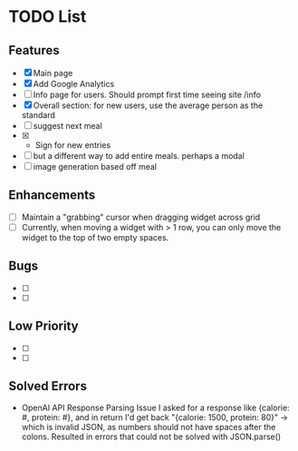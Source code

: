 # TODO List

## Features

- [x] Main page
- [x] Add Google Analytics
- [ ] Info page for users. Should prompt first time seeing site /info
- [x] Overall section: for new users, use the average person as the standard
- [ ] suggest next meal
- [x] - Sign for new entries
- [ ] but a different way to add entire meals. perhaps a modal
- [ ] image generation based off meal

## Enhancements

- [ ] Maintain a "grabbing" cursor when dragging widget across grid
- [ ] Currently, when moving a widget with > 1 row, you can only move the widget to the top of two empty spaces.

## Bugs

- [ ]
- [ ]

## Low Priority

- [ ]
- [ ]

## Solved Errors

- OpenAI API Response Parsing Issue
  I asked for a response like {calorie: #, protein: #}, and in return I'd get back "{calorie: 1500, protein: 80}" -> which is invalid JSON, as numbers should not have spaces after the colons. Resulted in errors that could not be solved with JSON.parse()
